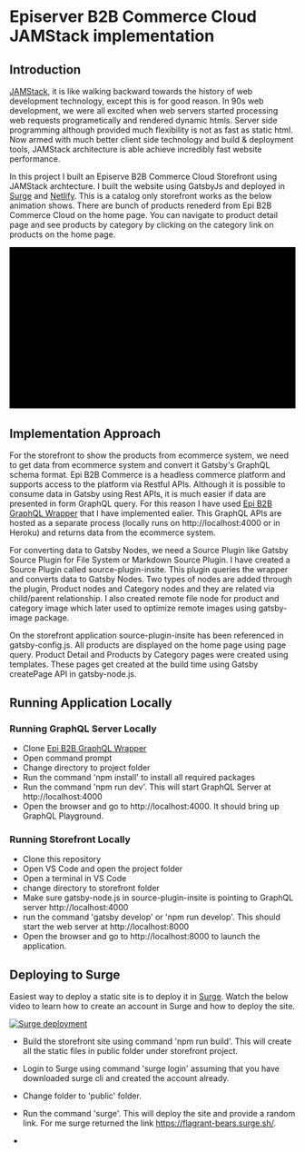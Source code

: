 # Episerver B2B Commerce Cloud JAMStack implementation

## Introduction
[JAMStack](https://jamstack.org/), it is like walking backward towards the history of web development technology, except this is for good reason. In 90s web development, we were all excited when web servers started processing web requests programetically and rendered dynamic htmls. Server side programming although provided much flexibility is not as fast as static html. Now armed with much better client side technology and build & deployment tools, JAMStack architecture is able achieve incredibly fast website performance.

In this project I built an Episerve B2B Commerce Cloud Storefront using JAMStack archtecture. I built the website using GatsbyJs and deployed in [Surge](https://surge.sh/) and [Netlify](https://www.netlify.com/). This is a catalog only storefront works as the below animation shows. There are bunch of products renederd from Epi B2B Commerce Cloud on the home page. You can navigate to product detail page and see products by category by clicking on the category link on products on the home page.

![](Epi%20B2B%20Commerce%20Cloud%20Storefron%20Animation.gif)

## Implementation Approach
For the storefront to show the products from ecommerce system, we need to get data from ecommerce system and convert it Gatsby's GraphQL schema format. Epi B2B Commerce is a headless commerce platform and supports access to the platform via Restful APIs. Although it is possible to consume data in Gatsby using Rest APIs, it is much easier if data are presented in form GraphQL query. For this reason I have used [Epi B2B GraphQL Wrapper](https://github.com/himadric/graphql-wrapper-epib2bcommerce) that I have implemented ealier. This GraphQL APIs are hosted as a separate process (locally runs on http://localhost:4000 or in Heroku) and returns data from the ecommerce system.

For converting data to Gatsby Nodes, we need a Source Plugin like Gatsby Source Plugin for File System or Markdown Source Plugin. I have created a Source Plugin called source-plugin-insite. This plugin queries the wrapper and converts data to Gatsby Nodes. Two types of nodes are added through the plugin, Product nodes and Category nodes and they are related via child/parent relationship. I also created remote file node for product and category image which later used to optimize remote images using gatsby-image package.

On the storefront application source-plugin-insite has been referenced in gatsby-config.js. All products are displayed on the home page using page query. Product Detail and Products by Category pages were created using templates. These pages get created at the build time using Gatsby createPage API in gatsby-node.js.  

## Running Application Locally
### Running GraphQL Server Locally
* Clone [Epi B2B GraphQL Wrapper](https://github.com/himadric/graphql-wrapper-epib2bcommerce)
* Open command prompt
* Change directory to project folder
* Run the command 'npm install' to install all required packages
* Run the command 'npm run dev'. This will start GraphQL Server at http://localhost:4000
* Open the browser and go to http://localhost:4000. It should bring up GraphQL Playground.
### Running Storefront Locally
* Clone this repository
* Open VS Code and open the project folder
* Open a terminal in VS Code
* change directory to storefront folder
* Make sure gatsby-node.js in source-plugin-insite is pointing to GraphQL server http://localhost:4000
* run the command 'gatsby develop' or 'npm run develop'. This should start the web server at http://localhost:8000
* Open the browser and go to http://localhost:8000 to launch the application.
## Deploying to Surge
Easiest way to deploy a static site is to deploy it in [Surge](https://surge.sh/). Watch the below video to learn how to create an account in Surge and how to deploy the site.

[![Surge deployment](https://img.youtube.com/vi/-EjdMvYPSVU/0.jpg)](https://www.youtube.com/watch?v=-EjdMvYPSVU)

* Build the storefront site using command 'npm run build'. This will create all the static files in public folder under storefront project.
* Login to Surge using command 'surge login' assuming that you have downloaded surge cli and created the account already.
* Change folder to 'public' folder.
* Run the command 'surge'. This will deploy the site and provide a random link. For me surge returned the link https://flagrant-bears.surge.sh/.

* 
